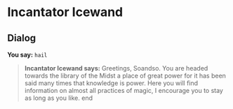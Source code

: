 # Incantator Icewand


## Dialog

**You say:** `hail`



>**Incantator Icewand says:** Greetings, Soandso.  You are headed towards the library of the Midst a place of great power for it has been said many times that knowledge is power.  Here you will find information on almost all practices of magic, I encourage you to stay as long as you like.
end
